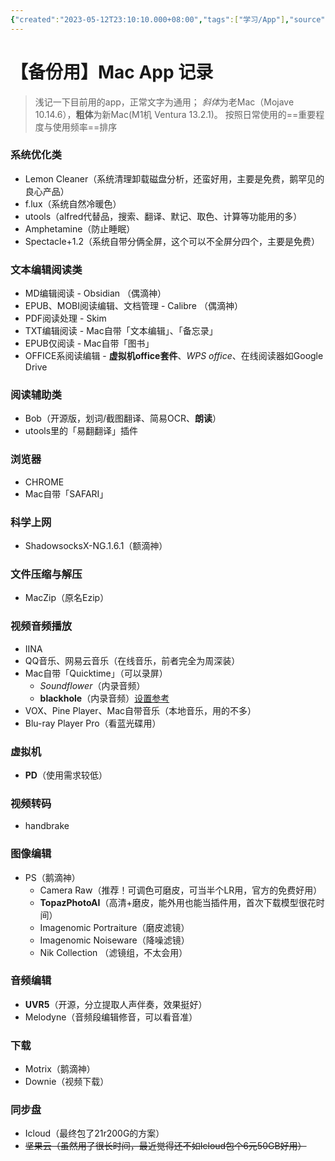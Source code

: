 ```yaml
---
{"created":"2023-05-12T23:10:10.000+08:00","tags":["学习/App"],"source":null,"aliases":"Mac app","author":"Tsubasa","dg-publish":true,"dg-path":"一些记录/Mac App 记录备份.md","permalink":"/一些记录/Mac App 记录备份/","dgPassFrontmatter":true,"updated":"2024-02-24T11:39:13.751+08:00"}
---
```



# 【备份用】Mac App 记录

> 浅记一下目前用的app，正常文字为通用；
> *斜体*为老Mac（Mojave 10.14.6），**粗体**为新Mac(M1机 Ventura 13.2.1)。
> 按照日常使用的==重要程度与使用频率==排序


### 系统优化类
- Lemon Cleaner（系统清理卸载磁盘分析，还蛮好用，主要是免费，鹅罕见的良心产品）
- f.lux（系统自然冷暖色）
- utools（alfred代替品，搜索、翻译、默记、取色、计算等功能用的多）
- Amphetamine（防止睡眠）
- Spectacle+1.2（系统自带分俩全屏，这个可以不全屏分四个，主要是免费）

### 文本编辑阅读类
- MD编辑阅读 - Obsidian （偶滴神）
- EPUB、MOBI阅读编辑、文档管理 - Calibre （偶滴神）
- PDF阅读处理 - Skim 
- TXT编辑阅读 - Mac自带「文本编辑」、「备忘录」
- EPUB仅阅读 - Mac自带「图书」
- OFFICE系阅读编辑 - **虚拟机office套件**、*WPS office*、在线阅读器如Google Drive
### 阅读辅助类
- Bob（开源版，划词/截图翻译、简易OCR、**朗读**）
- utools里的「易翻翻译」插件

### 浏览器
- CHROME
- Mac自带「SAFARI」
### 科学上网
- ShadowsocksX-NG.1.6.1（额滴神）
### 文件压缩与解压
- MacZip（原名Ezip）
### 视频音频播放
- IINA
- QQ音乐、网易云音乐（在线音乐，前者完全为周深装）
- Mac自带「Quicktime」（可以录屏）
	- *Soundflower*（内录音频）
	- **blackhole**（内录音频）[设置参考](https://www.cnblogs.com/odoouse/p/16804122.html)
-  VOX、Pine Player、Mac自带音乐（本地音乐，用的不多）
- Blu-ray Player Pro（看蓝光碟用）
### 虚拟机
- **PD**（使用需求较低）

### 视频转码
- handbrake 
### 图像编辑
- PS（鹅滴神）
	- Camera Raw（推荐！可调色可磨皮，可当半个LR用，官方的免费好用）
	- **TopazPhotoAI**（高清+磨皮，能外用也能当插件用，首次下载模型很花时间）
	- Imagenomic Portraiture（磨皮滤镜）
	- Imagenomic Noiseware（降噪滤镜）
	- Nik Collection （滤镜组，不太会用）
### 音频编辑
- **UVR5**（开源，分立提取人声伴奏，效果挺好）
- Melodyne（音频段编辑修音，可以看音准）
### 下载
- Motrix（鹅滴神）
- Downie（视频下载）
### 同步盘
- Icloud（最终包了21r200G的方案）
- ~~坚果云（虽然用了很长时间，最近觉得还不如Icloud包个6元50GB好用）~~
